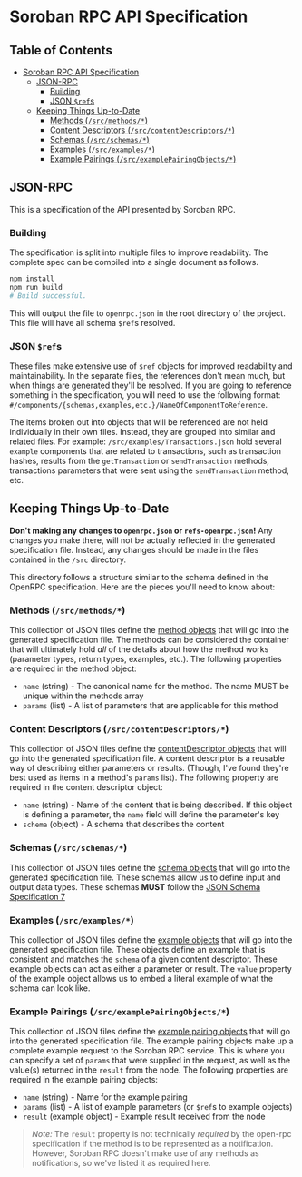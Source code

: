 # Soroban RPC API Specification

## Table of Contents <!-- omit in toc -->

- [Soroban RPC API Specification](#soroban-rpc-api-specification)
  - [JSON-RPC](#json-rpc)
    - [Building](#building)
    - [JSON `$ref`s](#json-refs)
  - [Keeping Things Up-to-Date](#keeping-things-up-to-date)
    - [Methods (`/src/methods/*`)](#methods-srcmethods)
    - [Content Descriptors (`/src/contentDescriptors/*`)](#content-descriptors-srccontentdescriptors)
    - [Schemas (`/src/schemas/*`)](#schemas-srcschemas)
    - [Examples (`/src/examples/*`)](#examples-srcexamples)
    - [Example Pairings (`/src/examplePairingObjects/*`)](#example-pairings-srcexamplepairingobjects)

## JSON-RPC

This is a specification of the API presented by Soroban RPC.

### Building

The specification is split into multiple files to improve readability. The
complete spec can be compiled into a single document as follows.

```bash
npm install
npm run build
# Build successful.
```

This will output the file to `openrpc.json` in the root directory of the
project. This file will have all schema `$ref`s resolved.

### JSON `$ref`s

These files make extensive use of `$ref` objects for improved readability and
maintainability. In the separate files, the references don't mean much, but when
things are generated they'll be resolved. If you are going to reference
something in the specification, you will need to use the following format:
`#/components/{schemas,examples,etc.}/NameOfComponentToReference`.

The items broken out into objects that will be referenced are not held
individually in their own files. Instead, they are grouped into similar and
related files. For example: `/src/examples/Transactions.json` hold several
`example` components that are related to transactions, such as transaction
hashes, results from the `getTransaction` or `sendTransaction` methods,
transactions parameters that were sent using the `sendTransaction` method, etc.

## Keeping Things Up-to-Date

**Don't making any changes to `openrpc.json` or `refs-openrpc.json`!** Any
changes you make there, will not be actually reflected in the generated
specification file. Instead, any changes should be made in the files contained
in the `/src` directory.

This directory follows a structure similar to the schema defined in the OpenRPC
specification. Here are the pieces you'll need to know about:

### Methods (`/src/methods/*`)

This collection of JSON files define the [method objects] that will go into the
generated specification file. The methods can be considered the container that
will ultimately hold _all_ of the details about how the method works (parameter
types, return types, examples, etc.). The following properties are required in
the method object:

- `name` (string) - The canonical name for the method. The name MUST be unique
  within the methods array
- `params` (list) - A list of parameters that are applicable for this method

### Content Descriptors (`/src/contentDescriptors/*`)

This collection of JSON files define the [contentDescriptor objects] that will
go into the generated specification file. A content descriptor is a reusable way
of describing either parameters or results. (Though, I've found they're best
used as items in a method's `params` list). The following property are required
in the content descriptor object:

- `name` (string) - Name of the content that is being described. If this object
  is defining a parameter, the `name` field will define the parameter's key
- `schema` (object) - A schema that describes the content

### Schemas (`/src/schemas/*`)

This collection of JSON files define the [schema objects] that will go into the
generated specification file. These schemas allow us to define input and output
data types. These schemas **MUST** follow the [JSON Schema Specification 7]

### Examples (`/src/examples/*`)

This collection of JSON files define the [example objects] that will go into the
generated specification file. These objects define an example that is consistent
and matches the `schema` of a given content descriptor. These example objects
can act as either a parameter or result. The `value` property of the example
object allows us to embed a literal example of what the schema can look like.

### Example Pairings (`/src/examplePairingObjects/*`)

This collection of JSON files define the [example pairing objects] that will go
into the generated specification file. The example pairing objects make up a
complete example request to the Soroban RPC service. This is where you can
specify a set of `params` that were supplied in the request, as well as the
value(s) returned in the `result` from the node. The following properties are
required in the example pairing objects:

- `name` (string) - Name for the example pairing
- `params` (list) - A list of example parameters (or `$ref`s to example objects)
- `result` (example object) - Example result received from the node

> _Note:_ The `result` property is not technically _required_ by the open-rpc
> specification if the method is to be represented as a notification. However,
> Soroban RPC doesn't make use of any methods as notifications, so we've listed
> it as required here.

[method objects]: <https://spec.open-rpc.org/#method-object>
[contentDescriptor objects]:
    <https://spec.open-rpc.org/#content-descriptor-object>
[schema objects]: <https://spec.open-rpc.org/#schema-object>
[JSON Schema Specification 7]:
    <https://json-schema.org/draft-07/json-schema-release-notes.html>
[example objects]: <https://spec.open-rpc.org/#example-object>
[example pairing objects]: <https://spec.open-rpc.org/#example-pairing-object>
